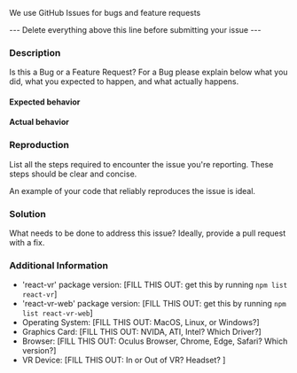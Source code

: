 We use GitHub Issues for bugs and feature requests

--- Delete everything above this line before submitting your issue ---

### Description

Is this a Bug or a Feature Request?
For a Bug please explain below what you did, what you expected to happen, and what actually happens.

#### Expected behavior

#### Actual behavior

### Reproduction

List all the steps required to encounter the issue you're reporting. These steps should be clear and concise.

An example of your code that reliably reproduces the issue is ideal.

### Solution

What needs to be done to address this issue? Ideally, provide a pull request with a fix.

### Additional Information

* 'react-vr' package version: [FILL THIS OUT: get this by running `npm list react-vr`]
* 'react-vr-web' package version: [FILL THIS OUT: get this by running `npm list react-vr-web`]
* Operating System: [FILL THIS OUT: MacOS, Linux, or Windows?]
* Graphics Card: [FILL THIS OUT: NVIDA, ATI, Intel? Which Driver?]
* Browser: [FILL THIS OUT: Oculus Browser, Chrome, Edge, Safari? Which version?]
* VR Device: [FILL THIS OUT: In or Out of VR? Headset? ]
